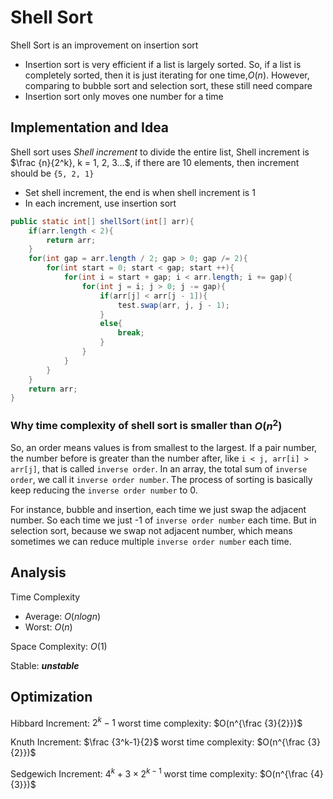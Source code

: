 # Shell Sort

Shell Sort is an improvement on insertion sort

* Insertion sort is very efficient if a list is largely sorted. So, if a list is completely sorted, then it is just iterating for one time,$O(n)$. However, comparing to bubble sort and selection sort, these still need compare
* Insertion sort only moves one number for a time

## Implementation and Idea

Shell sort uses *Shell increment* to divide the entire list, Shell increment is $\frac {n}{2^k}, k = 1, 2, 3...$, if there are 10 elements, then increment should be `{5, 2, 1}`

* Set shell increment, the end is when shell increment is 1
* In each increment, use insertion sort

```java
public static int[] shellSort(int[] arr){
    if(arr.length < 2){
        return arr;
    }
    for(int gap = arr.length / 2; gap > 0; gap /= 2){
        for(int start = 0; start < gap; start ++){
            for(int i = start + gap; i < arr.length; i += gap){
                for(int j = i; j > 0; j -= gap){
                    if(arr[j] < arr[j - 1]){
                        test.swap(arr, j, j - 1);
                    }
                    else{
                        break;
                    }
                }
            }
        }
    }
    return arr;
}
```

### Why time complexity of shell sort is smaller than $O(n^2)$

So, an order means values is from smallest to the largest. If a pair number, the number before is greater than the number after, like `i < j, arr[i] > arr[j]`, that is called `inverse order`. In an array, the total sum of `inverse order`, we call it `inverse order number`. The process of sorting is basically keep reducing the `inverse order number` to 0.

For instance, bubble and insertion, each time we just swap the adjacent number. So each time we just -1 of `inverse order number` each time. But in selection sort, because we swap not adjacent number, which means sometimes we can reduce multiple `inverse order number` each time.


## Analysis

Time Complexity

* Average: $O(nlogn)$
* Worst: $O(n)$

Space Complexity: $O(1)$

Stable: ***unstable***

## Optimization

Hibbard Increment: $2^k - 1$ worst time complexity: $O(n^{\frac {3}{2}})$

Knuth Increment: $\frac {3^k-1}{2}$ worst time complexity: $O(n^{\frac {3}{2}})$

Sedgewich Increment: $4^k+3 \times 2^{k-1}$ worst time complexity: $O(n^{\frac {4}{3}})$
